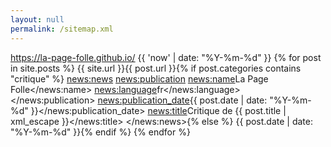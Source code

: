 ```yaml
---
layout: null
permalink: /sitemap.xml
---
```

<?xml version="1.0" encoding="UTF-8"?>
<urlset xmlns="http://www.sitemaps.org/schemas/sitemap/0.9"
        xmlns:news="http://www.google.com/schemas/sitemap-news/0.9">
  <url>
    <loc>https://la-page-folle.github.io/</loc>
    <lastmod>{{ 'now' | date: "%Y-%m-%d" }}</lastmod>
  </url>{% for post in site.posts %}
  <url>
    <loc>{{ site.url }}{{ post.url }}</loc>{% if post.categories contains "critique" %}
    <news:news>
    <news:publication>
      <news:name>La Page Folle</news:name>
      <news:language>fr</news:language>
    </news:publication>
    <news:publication_date>{{ post.date | date: "%Y-%m-%d" }}</news:publication_date>
      <news:title>Critique de {{ post.title | xml_escape }}</news:title>
     </news:news>{% else %}
    <lastmod>{{ post.date | date: "%Y-%m-%d" }}</lastmod>{% endif %}
  </url>{% endfor %}
</urlset>
